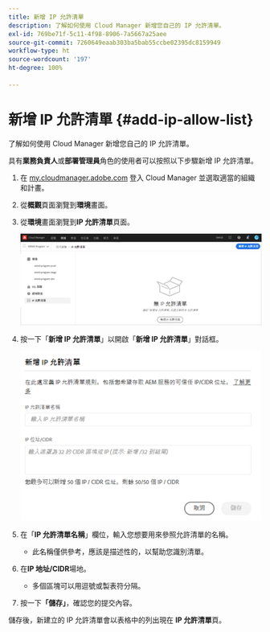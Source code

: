```yaml
---
title: 新增 IP 允許清單
description: 了解如何使用 Cloud Manager 新增您自己的 IP 允許清單。
exl-id: 769be71f-5c11-4f98-8906-7a5667a25aee
source-git-commit: 7260649eaab303ba5bab55ccbe02395dc8159949
workflow-type: ht
source-wordcount: '197'
ht-degree: 100%

---
```



# 新增 IP 允許清單 {#add-ip-allow-list}

了解如何使用 Cloud Manager 新增您自己的 IP 允許清單。

具有&#x200B;**業務負責人**&#x200B;或&#x200B;**部署管理員**&#x200B;角色的使用者可以按照以下步驟新增 IP 允許清單。

1. 在 [my.cloudmanager.adobe.com](https://my.cloudmanager.adobe.com/) 登入 Cloud Manager 並選取適當的組織和計畫。

1. 從&#x200B;**概觀**&#x200B;頁面瀏覽到&#x200B;**環境**&#x200B;畫面。

1. 從&#x200B;**環境**&#x200B;畫面瀏覽到&#x200B;**IP 允許清單**&#x200B;頁面。

   ![IP 側面板中的允許清單選項](/help/implementing/cloud-manager/assets/ip-allow-list/ip-allow-list-create.png)

1. 按一下「**新增 IP 允許清單**」以開啟「**新增 IP 允許清單**」對話框。

   ![新增 IP 允許清單對話框](/help/implementing/cloud-manager/assets/ip-allow-list/ip-allow-list-create02.png)

1. 在「**IP 允許清單名稱**」欄位，輸入您想要用來參照允許清單的名稱。

   * 此名稱僅供參考，應該是描述性的，以幫助您識別清單。

1. 在&#x200B;**IP 地址/CIDR**&#x200B;場地。

   * 多個區塊可以用逗號或製表符分隔。

1. 按一下&#x200B;**「儲存」**，確認您的提交內容。

儲存後，新建立的 IP 允許清單會以表格中的列出現在 **IP 允許清單**&#x200B;頁。
